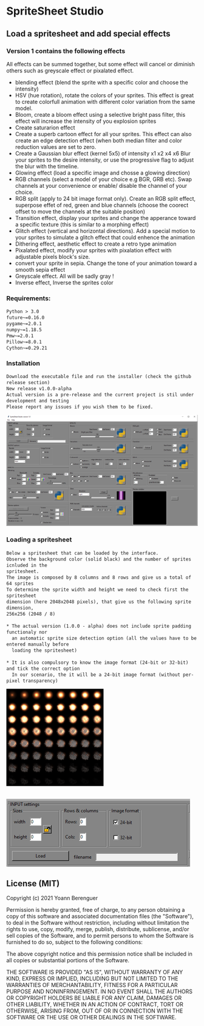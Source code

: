 # SpriteSheet Studio 
## Load a spritesheet and add special effects

### Version 1 contains the following effects 
All effects can be summed together, but some effect will cancel or diminish others such as 
greyscale effect or pixalated effect.


* blending effect (blend the sprite with a specific color and choose the intensity) 
* HSV (hue rotation), rotate the colors of your sprites. This effect is great to create 
  colorfull animation with different color variation from the same model.
* Bloom, create a bloom effect using a selective bright pass filter, this 
    effect will increase the intensity of you explosion sprites
* Create saturarion effect
* Create a superb cartoon effect for all your sprites. This effect can 
    also create an edge detection effect (when both median filter and color
    reduction values are set to zero. 
* Create a Gaussian blur effect (kernel 5x5) of intensity x1 x2 x4 x6
    Blur your sprites to the desire intensity, or use the progressive flag
    to adjust the blur with the timeline.
* Glowing effect (load a specific image and chosse a glowing direction)
* RGB channels (select a model of your choice e.g BGR, GRB etc). Swap channels
    at your convenience or enable/ disable the channel of your choice.
* RGB split (apply to 24 bit image format only). Create an RGB split effect, 
    superpose effet of red, green and blue channels (choose the coorect offset to 
    move the channels at the suitable position)
* Transition effect, display your sprites and change the apperance toward a 
     specific texture (this is similar to a morphing effect) 
* Glitch effect (vertical and horizontal directions). Add a special motion to 
     your sprites to simulate a glitch effect that could enhence the animation
* Dithering effect, aesthetic effect to create a retro type animation 
* Pixalated effect, modify your sprites with pixalation effect with adjustable 
     pixels block's size.
* convert your sprite in sepia. Change the tone of your animation toward a smooth 
     sepia effect
* Greyscale effect. All will be sadly gray !
* Inverse effect, Inverse the sprites color



### Requirements:
```
Python > 3.0
future~=0.16.0
pygame~=2.0.1
numpy~=1.18.5
Pmw~=2.0.1
Pillow~=8.0.1
Cython~=0.29.21
```

### Installation
```
Download the executable file and run the installer (check the github release section)
New release v1.0.0-alpha
Actual version is a pre-release and the current project is stil under development and testing
Please report any issues if you wish them to be fixed.
```

![alt text](https://github.com/yoyoberenguer/MagicSpriteSheet/blob/main/Capture.PNG)

### Loading a spritesheet
```
Below a spritesheet that can be loaded by the interface. 
Observe the background color (solid black) and the number of sprites icnluded in the 
spritesheet. 
The image is composed by 8 columns and 8 rows and give us a total of 64 sprites 
To determine the sprite width and height we need to check first the spritesheet 
dimension (here 2048x2048 pixels), that give us the following sprite dimension, 
256x256 (2048 / 8) 

* The actual version (1.0.0 - alpha) does not include sprite padding functionaly nor  
  an automatic sprite size detection option (all the values have to be entered manually before 
  loading the spritesheet)
 
* It is also compulsory to know the image format (24-bit or 32-bit) and tick the correct option
  In our scenario, the it will be a 24-bit image format (without per-pixel transparency)

```
![alt text](https://github.com/yoyoberenguer/MagicSpriteSheet/blob/main/Assets/Miniature%20SpriteSheet%20example.png)
```
```
![alt text](https://github.com/yoyoberenguer/MagicSpriteSheet/blob/main/Assets/InputSettings.PNG)



## License (MIT)

Copyright (c) 2021 Yoann Berenguer

Permission is hereby granted, free of charge, to any person obtaining a copy of this software and associated documentation files (the "Software"), to deal in the Software without restriction, including without limitation the rights to use, copy, modify, merge, publish, distribute, sublicense, and/or sell copies of the Software, and to permit persons to whom the Software is furnished to do so, subject to the following conditions:

The above copyright notice and this permission notice shall be included in all copies or substantial portions of the Software.

THE SOFTWARE IS PROVIDED "AS IS", WITHOUT WARRANTY OF ANY KIND, EXPRESS OR IMPLIED, INCLUDING BUT NOT LIMITED TO THE WARRANTIES OF MERCHANTABILITY, FITNESS FOR A PARTICULAR PURPOSE AND NONINFRINGEMENT. IN NO EVENT SHALL THE AUTHORS OR COPYRIGHT HOLDERS BE LIABLE FOR ANY CLAIM, DAMAGES OR OTHER LIABILITY, WHETHER IN AN ACTION OF CONTRACT, TORT OR OTHERWISE, ARISING FROM, OUT OF OR IN CONNECTION WITH THE SOFTWARE OR THE USE OR OTHER DEALINGS IN THE SOFTWARE.
